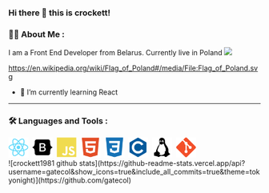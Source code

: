 ### Hi there 👋 this is crockett!

### 👨‍💻 About Me :
I am a Front End Developer from Belarus. Currently live in Poland <img src="https://openmoji.org/data/color/svg/1F1F5-1F1F1.svg" width="30">

https://en.wikipedia.org/wiki/Flag_of_Poland#/media/File:Flag_of_Poland.svg

- 🌱 I’m currently learning React

---
  
### :hammer_and_wrench: Languages and Tools :
<div>
  <img src="https://github.com/devicons/devicon/blob/master/icons/react/react-original.svg" width="40" height="40">&nbsp;
  <img src="https://github.com/devicons/devicon/blob/master/icons/bootstrap/bootstrap-plain.svg" width="40" height="40">&nbsp;
  <img src="https://github.com/devicons/devicon/blob/master/icons/javascript/javascript-plain.svg" width="40" height="40">&nbsp;
  <img src="https://github.com/devicons/devicon/blob/master/icons/html5/html5-plain.svg" width="40" height="40">&nbsp;
  <img src="https://github.com/devicons/devicon/blob/master/icons/css3/css3-plain.svg" width="40" height="40">&nbsp;
  <img src="https://github.com/devicons/devicon/blob/master/icons/c/c-plain.svg" width="40" height="40">&nbsp;
  <img src="https://github.com/devicons/devicon/blob/master/icons/linux/linux-plain.svg" width="40" height="40">&nbsp;
  <img src="https://github.com/devicons/devicon/blob/master/icons/git/git-plain.svg" width="40" height="40">&nbsp;
</div>
![crockett1981 github stats](https://github-readme-stats.vercel.app/api?username=gatecol&show_icons=true&include_all_commits=true&theme=tokyonight)](https://github.com/gatecol)
